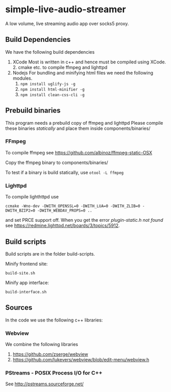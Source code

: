 # simple-live-audio-streamer
A low volume, live streaming audio app over socks5 proxy.

## Build Dependencies
We have the following build dependencies

1.  XCode
    Most is written in c++ and hence must be compiled using XCode.
    2. cmake etc. to compile ffmpeg and lighttpd
3. Nodejs
    For bundling and minifying html files we need the following modules.
    1.    `npm install uglify-js -g`
    2.    `npm install html-minifier -g`
    3.    `npm install clean-css-cli -g`

## Prebuild binaries
This program needs a prebuild copy of ffmpeg and lighttpd
Please compile these binaries *statically* and place them inside components/binaries/

### FFmpeg
To compile ffmpeg see https://github.com/albinoz/ffmpeg-static-OSX

Copy the ffmpeg binary to components/binaries/

To test if a binary is build statically, use `otool -L ffmpeg` 

### Lighttpd
To compile lighthttpd use
    
    ccmake -Wno-dev -DWITH_OPENSSL=0 -DWITH_LUA=0 -DWITH_ZLIB=0 -DWITH_BZIP2=0 -DWITH_WEBDAV_PROPS=0 ..
    
and set PRCE support off. When you get the error *plugin-static.h not found* see https://redmine.lighttpd.net/boards/3/topics/5912.


## Build scripts    
Build scripts are in the folder build-scripts.

Minify frontend site:

    build-site.sh

Minify app interface:
    
    build-interface.sh

## Sources 
In the code we use the following c++ libraries:

### Webview
We combine the following libraries
1. https://github.com/zserge/webview
2. https://github.com/lukevers/webview/blob/edit-menu/webview.h

### PStreams - POSIX Process I/O for C++

See http://pstreams.sourceforge.net/
